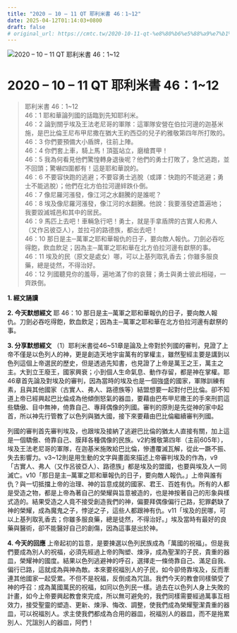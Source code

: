 ```yaml
---
title: "2020 – 10 – 11 QT 耶利米書 46：1~12"
date: 2025-04-12T01:14:03+0800
draft: false
# original_url: https://cmtc.tw/2020-10-11-qt-%e8%80%b6%e5%88%a9%e7%b1%b3%e6%9b%b8-46%ef%bc%9a112
---
```


![2020 – 10 – 11 QT 耶利米書 46：1\~12](/images/qt.jpg   "2020 – 10 – 11 QT 耶利米書 46：1\~12")

# 2020 – 10 – 11 QT 耶利米書 46：1\~12

> 耶利米書 46：1\~12  
> 46：1 耶和華論列國的話臨到先知耶利米。  
> 46：2 論到關乎埃及王法老尼哥的軍隊：這軍隊安營在伯拉河邊的迦基米施，是巴比倫王尼布甲尼撒在猶大王約西亞的兒子約雅敬第四年所打敗的。  
> 46：3 你們要預備大小盾牌，往前上陣。  
> 46：4 你們套上車，騎上馬！頂盔站立，磨槍貫甲！  
> 46：5 我為何看見他們驚惶轉身退後呢？他們的勇士打敗了，急忙逃跑，並不回頭；驚嚇四圍都有！這是耶和華說的。  
> 46：6 不要容快跑的逃避；不要容勇士逃脫（或譯：快跑的不能逃避；勇士不能逃脫）；他們在北方伯拉河邊絆跌仆倒。  
> 46：7 像尼羅河漲發，像江河之水翻騰的是誰呢？  
> 46：8 埃及像尼羅河漲發，像江河的水翻騰。他說：我要漲發遮蓋遍地；我要毀滅城邑和其中的居民。  
> 46：9 馬匹上去吧！車輛急行吧！勇士，就是手拿盾牌的古實人和弗人（又作呂彼亞人），並拉弓的路德族，都出去吧！  
> 46：10 那日是主─萬軍之耶和華報仇的日子，要向敵人報仇。刀劍必吞吃得飽，飲血飲足；因為主─萬軍之耶和華在北方伯拉河邊有獻祭的事。  
> 46：11 埃及的民（原文是處女）哪，可以上基列取乳香去；你雖多服良藥，總是徒然，不得治好。  
> 46：12 列國聽見你的羞辱，遍地滿了你的哀聲；勇士與勇士彼此相碰，一齊跌倒。

**1. 經文誦讀**

**2.  今天默想經文**
耶 46：10 那日是主─萬軍之耶和華報仇的日子，要向敵人報仇。刀劍必吞吃得飽，飲血飲足；因為主─萬軍之耶和華在北方伯拉河邊有獻祭的事。

**3. 分享默想經文**
（1）耶利米書從46\~51章是論及上帝對於列國的審判，見證了上帝不僅是以色列人的神，更是創造天地宇宙萬有的掌權主，雖然聖經主要是講到以色列這個上帝選民的歷史，但是透過先知書，也見證了上帝是萬王之王，萬主之主。大到立王廢王，國家興衰；小到個人生命氣息、動作存留，都是神在掌權。耶 46章首先論及對埃及的審判，因為當時的埃及也是一個強盛的國家，軍隊訓練有素，且與其他國家（古實人、弗人、路德族等）結盟想要一起對付巴比倫。卻不知道上帝已經興起巴比倫成為他傾倒怒氣的器皿，要藉由巴布甲尼撒王的手來刑罰這些驕傲、目中無神，倚靠自己、專拜偶像的列國。審判的原則是先從神的家中起首，所以神先行管教了以色列與猶大國，接下來要藉由巴比倫繼續審判列國。

列國的審判首先審判埃及，也跟埃及接納了逃避巴比倫的猶太人直接有關，加上這是一個驕傲、倚靠自己、膜拜各種偶像的民族。v2約雅敬第四年（主前605年），埃及王法老尼哥的軍隊，在迦基米施敗給巴比倫，慘遭覆滅瓦解，從此一蹶不振、失去影響力。v3\~12則是用生動的文字與畫面來描述上帝審判埃及的作為，v9「古實人、弗人（又作呂彼亞人）、路德族」都是埃及的盟國，也要與埃及人一同滅亡。v10「那日是主─萬軍之耶和華報仇的日子，要向敵人報仇。」上帝與誰有仇？與一切抵擋上帝的治理、神的旨意成就的國家、君王、百姓有仇。所有的人都是受造之物，都是上帝為著自己的榮耀與旨意被造的，也是神按著自己的形象與樣式造的。結果受造之人竟不接受創造我們的神，偏要拜偶像偏行己路，犯罪虧缺了神的榮耀，成為魔鬼之子，悖逆之子，這些人都跟神有仇。v11「埃及的民哪，可以上基列取乳香去；你雖多服良藥，總是徒然，不得治好。」埃及當時有最好的良藥與醫術，卻不能醫好自己的創傷，因為這事是出於神。

**4. 今天的回應**
上帝起初的旨意，是要揀選以色列民族成為「萬國的祝福」。但是我們要成為別人的祝福，必須先經過上帝的陶塑、煉淨，成為聖潔的子民，貴重的器皿，榮耀神的國度。結果以色列逃避神的呼召，選擇走一條倚靠自己、滿足自我、偏行已路，這就成為與神為敵。本來要祝福別人的子民，如今卻倚靠埃及，反而牽連其他國家一起受累。不但不是祝福，反倒成為咒詛。我們今天的教會同樣領受了神的呼召：成為萬國萬民的祝福，如同以色列民一樣。過去在以色列人身上失敗的計畫，如今上帝要興起教會來完成，所以無可避免的，我們同樣需要經過萬事互相效力，接受聖靈的塑造、更新、煉淨、悔改、調整，使我們成為榮耀聖潔貴重的器皿，可以祝福別人。求主使我們都成為合用的器皿，祝福別人的器皿，而不是拖累別人、咒詛別人的器皿，阿們！
